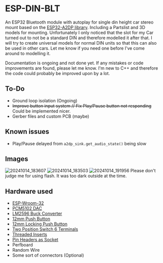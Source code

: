 # ESP-DIN-BLT
An ESP32 Bluetooth module with autoplay for single din height car stereo mount based on the [ESP32-A2DP library](https://github.com/pschatzmann/ESP32-A2DP). Including a Partslist and 3D models for mounting. Unfortunately I only noticed that the slot for my Car turned out to not be a standard DIN and therefore modelled it after that. I will try to create universal models for normal DIN units so that this can also be used in other cars. Let me know if you need one before I've come around to modelling it.

Documentation is ongoing and not done yet.
If any mistakes or code improvements are found, please let me know. I'm new to C++ and therefore the code could probably be improved upon by a lot.

## To-Do
- Ground loop isolation (Ongoing)
- ~~Improve button input system // Fix Play/Pause button not responding~~ Could be implemented nicer.
- Gerber files and custom PCB (maybe)

## Known issues
- Play/Pause delayed from `a2dp_sink.get_audio_state()` being slow

## Images
![20241014_183607](https://github.com/user-attachments/assets/40b9645a-7a53-43b8-87d1-05cdac185221)
![20241014_183503](https://github.com/user-attachments/assets/2f71a351-4cf1-4f8c-854b-b345e2552cd9)
![20241014_191956](https://github.com/user-attachments/assets/4b8c0290-df8a-4187-837d-bdce8e1cbbab)
Please don't judge me for using flash. It was too dark outside at the time.

## Hardware used
- [ESP-Wroom-32](https://amzn.eu/d/bhH6WHx)
- [PCM5102 DAC](https://amzn.eu/d/hkPHz4O)
- [LM2596 Buck Converter](https://amzn.eu/d/bHiczJB)
- [12mm Push Button](https://amzn.eu/d/4PPdXcS)
- [12mm Locking Push Button](https://amzn.eu/d/iBPg1n6)
- [Two Position Switch 6 Terminals](https://amzn.eu/d/7hplkBi)
- [Threaded Inserts](https://amzn.eu/d/7x8pk4a)
- [Pin Headers as Socket](https://amzn.eu/d/j3ADpWZ)
- Perfboard
- Random Wire
- Some sort of connectors (Optional)
